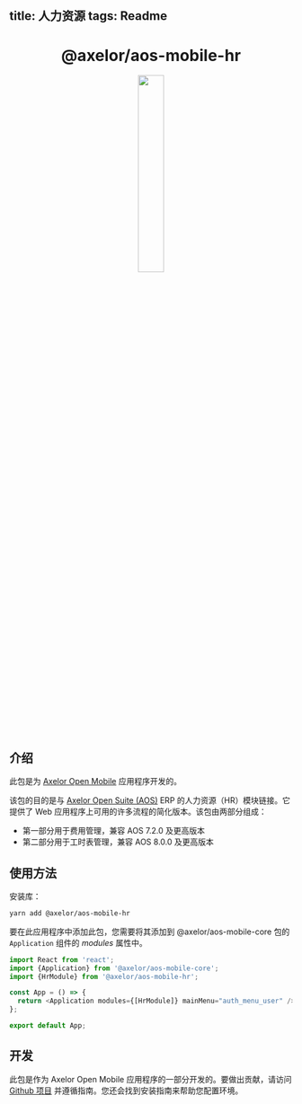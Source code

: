 <!--
 * @Author: macrogoal macrogoal@sina.com
 * @Date: 2025-09-16 19:57:28
 * @LastEditors: macrogoal macrogoal@sina.com
 * @LastEditTime: 2025-09-16 20:11:12
 * @FilePath: \axelor-mobile\packages\apps\hr\README_zh.md
 * @Description: 这是默认设置,请设置`customMade`, 打开koroFileHeader查看配置 进行设置: https://github.com/OBKoro1/koro1FileHeader/wiki/%E9%85%8D%E7%BD%AE
-->
title: 人力资源
 tags: Readme
---

<h1 align="center">@axelor/aos-mobile-hr</h1>

<div align="center">
    <img src="https://i.imgur.com/KJAAFlT.png" width="30%"/>
</div>

## 介绍

此包是为 [Axelor Open Mobile](https://github.com/axelor/axelor-mobile) 应用程序开发的。

该包的目的是与 [Axelor Open Suite (AOS)](https://github.com/axelor/axelor-open-suite) ERP 的人力资源（HR）模块链接。它提供了 Web 应用程序上可用的许多流程的简化版本。该包由两部分组成：
- 第一部分用于费用管理，兼容 AOS 7.2.0 及更高版本
- 第二部分用于工时表管理，兼容 AOS 8.0.0 及更高版本

## 使用方法

安装库：

```bash
yarn add @axelor/aos-mobile-hr
```

要在此应用程序中添加此包，您需要将其添加到 @axelor/aos-mobile-core 包的 `Application` 组件的 _modules_ 属性中。

```javascript
import React from 'react';
import {Application} from '@axelor/aos-mobile-core';
import {HrModule} from '@axelor/aos-mobile-hr';

const App = () => {
  return <Application modules={[HrModule]} mainMenu="auth_menu_user" />;
};

export default App;
```

## 开发

此包是作为 Axelor Open Mobile 应用程序的一部分开发的。要做出贡献，请访问 [Github 项目](https://github.com/axelor/axelor-mobile) 并遵循指南。您还会找到安装指南来帮助您配置环境。
